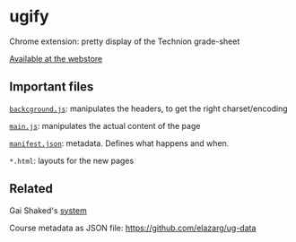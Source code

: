 # ugify
Chrome extension: pretty display of the Technion grade-sheet

[Available at the webstore](https://chrome.google.com/webstore/detail/bgdphblhdngheddjhkiojiilhaadoedo?utm_source=chrome-app-launcher-info-dialog)

## Important files

[`backcground.js`](background.js): manipulates the headers, to get the right charset/encoding

[`main.js`](main.js): manipulates the actual content of the page

[`manifest.json`](manifest.json): metadata. Defines what happens and when.

`*.html`: layouts for the new pages

## Related

Gai Shaked's [system](http://technion.ac.il/~gai/cm/)

Course metadata as JSON file: https://github.com/elazarg/ug-data
